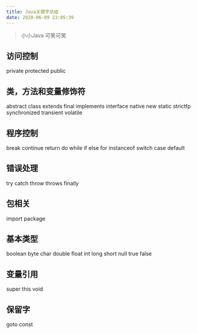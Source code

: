 ```yaml
---
title: Java关键字总结
date: 2020-06-09 23:05:39
---
```


> 小小Java 可笑可笑

<!--more-->

## 访问控制
private
protected
public
## 类，方法和变量修饰符
abstract
class
extends
final
implements
interface
native
new
static
strictfp
synchronized
transient
volatile
## 程序控制
break
continue
return
do
while
if
else
for
instanceof
switch
case
default
## 错误处理
try
catch
throw
throws
finally
## 包相关
import
package
## 基本类型
boolean
byte
char
double
float
int
long
short
null
true
false
## 变量引用
super
this
void
## 保留字
goto
const